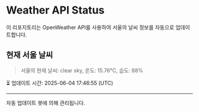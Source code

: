 
# Weather API Status

이 리포지토리는 OpenWeather API를 사용하여 서울의 날씨 정보를 자동으로 업데이트합니다.

## 현재 서울 날씨
> 서울의 현재 날씨: clear sky, 온도: 15.76°C, 습도: 88%

⏳ 업데이트 시간: 2025-06-04 17:46:55 (UTC)

---
자동 업데이트 봇에 의해 관리됩니다.
